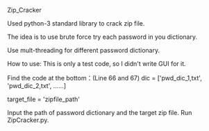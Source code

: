Zip_Cracker

Used python-3 standard library to crack zip file. 

The idea is to use brute force try each password in you dictionary.

Use mult-threading for different password dictionary.

How to use:
This is only a test code, so I didn't write GUI for it.

Find the code at the bottom：(Line 66 and 67)
dic = ['pwd_dic_1,txt', 'pwd_dic_2,txt', ......]

target_file = 'zipfile_path'

Input the path of password dictionary and the target zip file.
Run ZipCracker.py.
